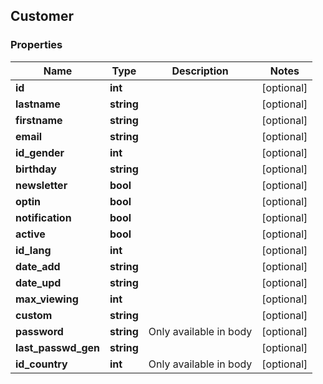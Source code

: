 ## Customer

### Properties
Name | Type | Description | Notes
------------ | ------------- | ------------- | -------------
**id** | **int** |  | [optional] 
**lastname** | **string** |  | [optional] 
**firstname** | **string** |  | [optional] 
**email** | **string** |  | [optional] 
**id_gender** | **int** |  | [optional] 
**birthday** | **string** |  | [optional] 
**newsletter** | **bool** |  | [optional] 
**optin** | **bool** |  | [optional] 
**notification** | **bool** |  | [optional] 
**active** | **bool** |  | [optional] 
**id_lang** | **int** |  | [optional] 
**date_add** | **string** |  | [optional] 
**date_upd** | **string** |  | [optional] 
**max_viewing** | **int** |  | [optional] 
**custom** | **string** |  | [optional] 
**password** | **string** | Only available in body | [optional] 
**last_passwd_gen** | **string** |  | [optional] 
**id_country** | **int** | Only available in body | [optional] 


